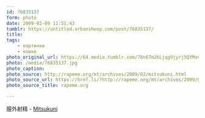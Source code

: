 ```yaml
---
id: 76835137
form: photo
date: 2009-02-09 11:51:43
tumblr: https://untitled.urbansheep.com/post/76835137/
title:
tags:
    - картинки
    - кошки
photo_original_url: https://64.media.tumblr.com/78n67m26Ljqg9jyrj5QYMxCKo1_1280.jpg
photo: /media/76835137.jpg
photo_caption: 
photo_source: http://rapeme.org/mt/archives/2009/02/mitsukuni.html
photo_source_url: https://href.li/?http://rapeme.org/mt/archives/2009/02/mitsukuni.html
photo_source_title: rapeme.org

---
```


<p>膣外射精 - <a href="http://rapeme.org/mt/archives/2009/02/mitsukuni.html">Mitsukuni</a></p>
